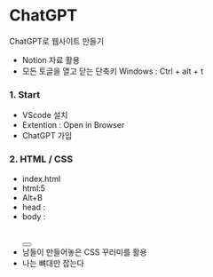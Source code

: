 # ChatGPT
ChatGPT로 웹사이트 만들기
 - Notion 자료 활용
 - 모든 토글을 열고 닫는 단축키
   Windows : Ctrl + alt + t
### 1. Start
+ VScode 설치
+ Extention : Open in Browser
+ ChatGPT 가입
### 2. HTML / CSS
+ index.html
+ html:5
+ Alt+B
+ head : <title></title><style></style>
+ body : <h1></h1><button></button>
+ 남들이 만들어놓은 CSS 꾸러미를 활용
+ 나는 뼈대만 잡는다


